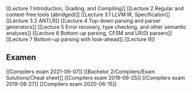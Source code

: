 [[Lecture 1 Introduction, Grading, and Compiling]]
[[Lecture 2 Regular and context-free tools (abridged)]]
[[Lecture 3.1 LLVM IR, Specification]]
[[Lecture 3.2 ANTLR]]
[[Lecture 4 Top-down parsing and parser generators]]
[[Lecture 5 Error recovery, type checking, and other semantic analyses]]
[[Lecture 6 Bottom-up parsing, CFSM and LR(0) parsers]]
[[Lecture 7 Bottom-up parsing with look-ahead]]
[[Lecture 9]]


## Examen
[[Compilers exam 2021-06-07]]
[[Bachelor 2/Compilers/Exam Solutions/Cheat sheet]]
[[Compilers exam 2019-06-25]]
[[Compilers exam 2019-08-27]]
[[Compilers exam 2020-06-15]]
